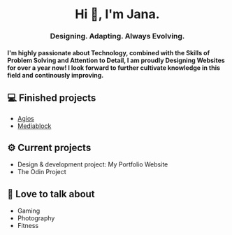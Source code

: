 <h1 align="center"> Hi 👋, I'm Jana. </h1>
<h3 align="center"> Designing. Adapting. Always Evolving. </h3>
<h4 align="left">I'm highly passionate about Technology, combined with the Skills of Problem Solving and Attention to Detail, I am proudly Designing Websites for over a year now! I look forward to further cultivate knowledge in this field and continously improving. </h4>

## 💻 Finished projects
- [Agios](https://agios.ro/)
- [Mediablock](https://mediablock.ro)


## ⚙️ Current projects
- Design & development project: My Portfolio Website
- The Odin Project 

## 💬 Love to talk about
- Gaming
- Photography
- Fitness
